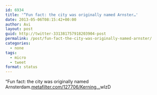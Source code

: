 ```yaml
---
id: 6934
title: '“Fun fact: the city was originally named Arnster…'
date: 2013-05-06T08:15:42+00:00
author: Avi
layout: post
guid: http://twitter-331381757918203904-post
permalink: /post/fun-fact-the-city-was-originally-named-arnster/
categories:
  - none
tags:
  - micro
  - tweet
format: status
---
```

“Fun fact: the city was originally named Arnsterdam.[metafilter.com/127706/Kerning…](http://www.metafilter.com/127706/Kerning-panic-in-Amsterdam)wIzD